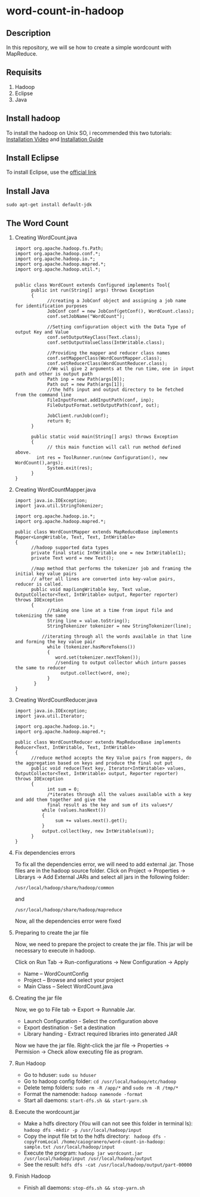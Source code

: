 # word-count-in-hadoop

## Description

In this repository, we will se how to create a simple wordcount with MapReduce.

## Requisits

1. Hadoop 
2. Eclipse
3. Java

## Install hadoop

To install the hadoop on Unix SO, i recommended this two tutorials: [Installation Video](https://www.youtube.com/watch?v=YY8QL25KCOg) and [Installation Guide](http://www.scratchtoskills.com/install-hadoop-2-7-2-on-ubuntu-15-10-single-node-cluster/)

## Install Eclipse

To install Eclipse, use the [official link](http://www.eclipse.org/downloads/)

## Install Java

```
sudo apt-get install default-jdk
```

## The Word Count

1. Creating WordCount.java

    ```
    import org.apache.hadoop.fs.Path;
    import org.apache.hadoop.conf.*;
    import org.apache.hadoop.io.*;
    import org.apache.hadoop.mapred.*;
    import org.apache.hadoop.util.*;


    public class WordCount extends Configured implements Tool{
          public int run(String[] args) throws Exception
          {
                //creating a JobConf object and assigning a job name for identification purposes
                JobConf conf = new JobConf(getConf(), WordCount.class);
                conf.setJobName("WordCount");

                //Setting configuration object with the Data Type of output Key and Value
                conf.setOutputKeyClass(Text.class);
                conf.setOutputValueClass(IntWritable.class);

                //Providing the mapper and reducer class names
                conf.setMapperClass(WordCountMapper.class);
                conf.setReducerClass(WordCountReducer.class);
                //We wil give 2 arguments at the run time, one in input path and other is output path
                Path inp = new Path(args[0]);
                Path out = new Path(args[1]);
                //the hdfs input and output directory to be fetched from the command line
                FileInputFormat.addInputPath(conf, inp);
                FileOutputFormat.setOutputPath(conf, out);

                JobClient.runJob(conf);
                return 0;
          }

          public static void main(String[] args) throws Exception
          {
                // this main function will call run method defined above.
            int res = ToolRunner.run(new Configuration(), new WordCount(),args);
                System.exit(res);
          }
    }
    ```

2. Creating WordCountMapper.java

    ```
    import java.io.IOException;
    import java.util.StringTokenizer;

    import org.apache.hadoop.io.*;
    import org.apache.hadoop.mapred.*;

    public class WordCountMapper extends MapReduceBase implements Mapper<LongWritable, Text, Text, IntWritable>
    {
          //hadoop supported data types
          private final static IntWritable one = new IntWritable(1);
          private Text word = new Text();

          //map method that performs the tokenizer job and framing the initial key value pairs
          // after all lines are converted into key-value pairs, reducer is called.
          public void map(LongWritable key, Text value, OutputCollector<Text, IntWritable> output, Reporter reporter) throws IOException
          {
                //taking one line at a time from input file and tokenizing the same
                String line = value.toString();
                StringTokenizer tokenizer = new StringTokenizer(line);

              //iterating through all the words available in that line and forming the key value pair
                while (tokenizer.hasMoreTokens())
                {
                   word.set(tokenizer.nextToken());
                   //sending to output collector which inturn passes the same to reducer
                     output.collect(word, one);
                }
           }
    }
    ```

3. Creating WordCountReducer.java

    ```
    import java.io.IOException;
    import java.util.Iterator;

    import org.apache.hadoop.io.*;
    import org.apache.hadoop.mapred.*;

    public class WordCountReducer extends MapReduceBase implements Reducer<Text, IntWritable, Text, IntWritable>
    {
          //reduce method accepts the Key Value pairs from mappers, do the aggregation based on keys and produce the final out put
          public void reduce(Text key, Iterator<IntWritable> values, OutputCollector<Text, IntWritable> output, Reporter reporter) throws IOException
          {
                int sum = 0;
                /*iterates through all the values available with a key and add them together and give the
                final result as the key and sum of its values*/
              while (values.hasNext())
              {
                   sum += values.next().get();
              }
              output.collect(key, new IntWritable(sum));
          }
    }
    ```

4. Fix dependencies errors

    To fix all the dependencies error, we will need to add external .jar. Those files are in the hadoop source folder.
    Click on Project -> Properties -> Librarys -> Add External JARs and select all jars in the following folder:

    ```
    /usr/local/hadoop/share/hadoop/common
    ```
    and
    ```
    /usr/local/hadoop/share/hadoop/mapreduce
    ```

    Now, all the dependencies error were fixed

5. Preparing to create the jar file

    Now, we need to prepare the project to create the jar file. This jar will be necessary to execute in hadoop.

    Click on Run Tab -> Run-configurations -> New Configuration -> Apply

    * Name – WordCountConfig
    * Project – Browse and select your project
    * Main Class – Select WordCount.java

6. Creating the jar file

    Now, we go to File tab -> Export -> Runnable Jar.
        
    * Launch Configuration - Select the configuration above
    * Export destination - Set a destination
    * Library handing - Extract required libraries into generated JAR
        
    Now we have the jar file. 
    Right-click the jar file -> Properties -> Permision -> Check allow executing file as program.
    
7. Run Hadoop

    * Go to hduser: ``` sudo su hduser ```
    * Go to hadoop config folder: ``` cd /usr/local/hadoop/etc/hadoop ```
    * Delete temp folders: ``` sudo rm -R /app/* ``` and ``` sudo rm -R /tmp/* ```
    * Format the namenode: ``` hadoop namenode -format ```
    * Start all daemons: ``` start-dfs.sh && start-yarn.sh ```
    
8. Execute the wordcount.jar

    * Make a hdfs directory (You will can not see this folder in terminal ls): ``` hadoop dfs -mkdir -p /usr/local/hadoop/input ```
    * Copy the input file txt to the hdfs directory: ```  hadoop dfs -copyFromLocal /home/caiogranero/word-count-in-hadoop: sample.txt /usr/local/hadoop/input ```
    * Execute the program: ``` hadoop jar wordcount.jar /usr/local/hadoop/input /usr/local/hadoop/output ```
    * See the result: ``` hdfs dfs -cat /usr/local/hadoop/output/part-00000 ```
    
9. Finish Hadoop
    
    * Finish all daemons: ``` stop-dfs.sh && stop-yarn.sh ```